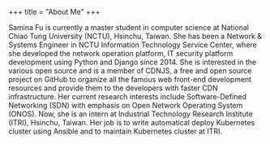 +++
title = "About Me"
+++

Samina Fu is currently a master student in computer science at National Chiao Tung University (NCTU), Hsinchu, Taiwan. She has been a Network & Systems Engineer in NCTU Information Technology Service Center, where she developed the network operation platform, IT security platform development using Python and Django since 2014. She is interested in the various open source and is a member of CDNJS, a free and open source project on GitHub to organize all the famous web front-end development resources and provide them to the developers with faster CDN infrastructure. Her current research interests include Software-Defined Networking (SDN) with emphasis on Open Network Operating System (ONOS). Now, she is an intern at Industrial Technology Research Institute (ITRI), Hsinchu, Taiwan. Her job is to write automatical deploy Kubernetes cluster using Ansible and to maintain Kubernetes cluster at ITRI.


